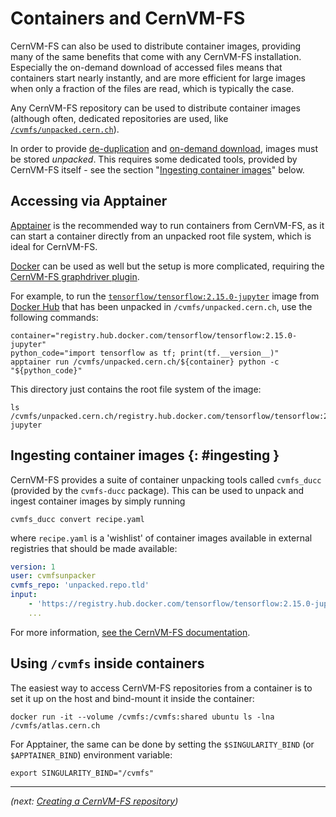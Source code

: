 # Containers and CernVM-FS

CernVM-FS can also be used to distribute container images, providing many of the same benefits that come with any CernVM-FS installation. Especially the on-demand download of accessed files means that containers start nearly instantly, and are more efficient for large images when only a fraction of the files are read, which is typically the case.

Any CernVM-FS repository can be used to distribute container images (although often, dedicated repositories are used, like [`/cvmfs/unpacked.cern.ch`](cvmfs/flagship-repositories.md#unpacked-containers)).

In order to provide [de-duplication](cvmfs/what-is-cvmfs.md#features-deduplication) and [on-demand download](cvmfs/what-is-cvmfs.md#features-ondemand), images must be stored *unpacked*. This requires some dedicated tools, provided by CernVM-FS itself - see the section "[Ingesting container images](#ingesting)" below.

## Accessing via Apptainer

[Apptainer](https://apptainer.org) is the recommended way to run containers from CernVM-FS, as it can start a container directly from an unpacked root file system, which is ideal for CernVM-FS.

[Docker](https://www.docker.com) can be used as well but the setup is more complicated, requiring the [CernVM-FS graphdriver plugin](https://cvmfs.readthedocs.io/en/stable/cpt-graphdriver.html).

For example, to run the [`tensorflow/tensorflow:2.15.0-jupyter`](https://hub.docker.com/layers/tensorflow/tensorflow/2.15.0-jupyter/images/sha256-3bf17d6d5f2ed968543238936cca0725ca664d24729c537778b1333a315036d7?context=explore) image from [Docker Hub](https://hub.docker.com/) that has been unpacked in `/cvmfs/unpacked.cern.ch`, use the following commands:

```{ .bash .copy }
container="registry.hub.docker.com/tensorflow/tensorflow:2.15.0-jupyter"
python_code="import tensorflow as tf; print(tf.__version__)"
apptainer run /cvmfs/unpacked.cern.ch/${container} python -c "${python_code}"
```

This directory just contains the root file system of the image:

```{ .bash .copy }
ls /cvmfs/unpacked.cern.ch/registry.hub.docker.com/tensorflow/tensorflow:2.15.0-jupyter
```



## Ingesting container images {: #ingesting }

CernVM-FS provides a suite of container unpacking tools called `cvmfs_ducc` (provided by the `cvmfs-ducc` package). This can be used to unpack and ingest container images by simply running

```{ .bash .copy }
cvmfs_ducc convert recipe.yaml 
```
where `recipe.yaml` is a 'wishlist' of container images available in external registries that should be made available:

```yaml
version: 1
user: cvmfsunpacker
cvmfs_repo: 'unpacked.repo.tld'
input:
    - 'https://registry.hub.docker.com/tensorflow/tensorflow:2.15.0-jupyter'
    ...
```

For more information, [see the CernVM-FS documentation](https://cvmfs.readthedocs.io/en/stable/cpt-ducc.html).


## Using `/cvmfs` inside containers

The easiest way to access CernVM-FS repositories from a container is to set it up on the host and bind-mount it inside the container:

```{ .bash .copy }
docker run -it --volume /cvmfs:/cvmfs:shared ubuntu ls -lna /cvmfs/atlas.cern.ch
```

For Apptainer, the same can be done by setting the `$SINGULARITY_BIND` (or `$APPTAINER_BIND`) environment variable: 

```{ .bash .copy }
export SINGULARITY_BIND="/cvmfs"
```

---

*(next: [Creating a CernVM-FS repository](creating-repo.md))*
